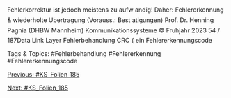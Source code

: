 Fehlerkorrektur
ist jedoch meistens zu aufw andig!
Daher: Fehlererkennung & wiederholte Ubertragung (Vorauss.: Best atigungen)
Prof. Dr. Henning Pagnia (DHBW Mannheim) Kommunikationssysteme © Fruhjahr 2023 54 / 187Data Link Layer Fehlerbehandlung
CRC { ein Fehlererkennungscode

   Tags & Topics:
   #Fehlerbehandlung
   #Fehlererkennung
   #Fehlererkennungscode

[Previous: #KS_Folien_185](KS_Folien_185.md)

[Next: #KS_Folien_185](KS_Folien_185.md)